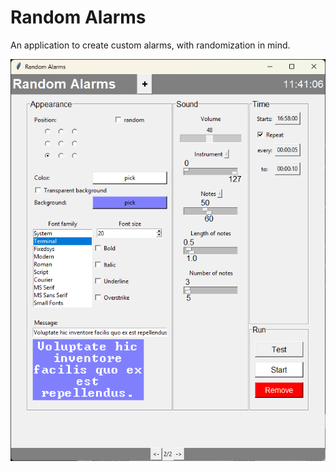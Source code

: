 # Random Alarms

An application to create custom alarms, with randomization in mind.

![Random Alarms GUI screenshot](https://raw.githubusercontent.com/yannprada/random_alarms/refs/heads/master/demo.png "Random Alarms GUI screenshot")